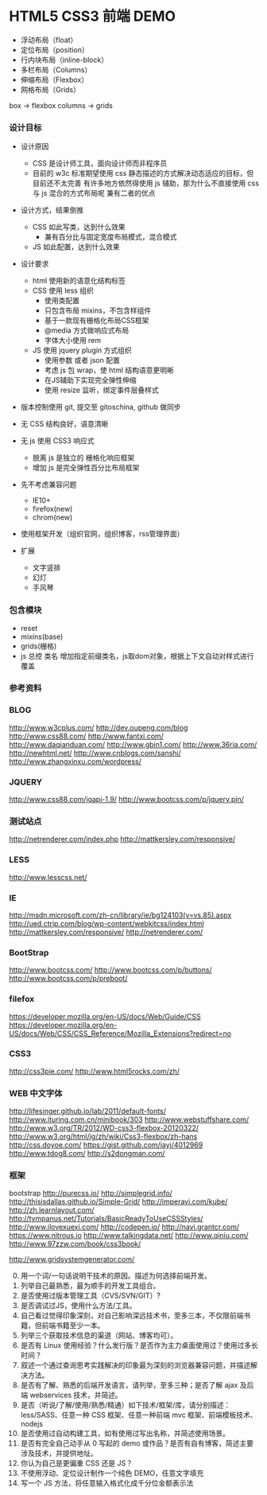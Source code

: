 HTML5 CSS3 前端 DEMO
============

* 浮动布局（float）
* 定位布局（position）
* 行内块布局（inline-block）
* 多栏布局（Columns）
* 伸缩布局（Flexbox）
* 网格布局（Grids）

box -> flexbox
columns -> grids

### 设计目标

* 设计原因
    * CSS 是设计师工具，面向设计师而非程序员
    * 目前的 w3c 标准期望使用 css 静态描述的方式解决动态适应的目标，但目前还不太完善
        有许多地方依然得使用 js 辅助，那为什么不直接使用 css 与 js 混合的方式布局呢
        兼有二者的优点
* 设计方式，结果倒推
    * CSS 如此写类，达到什么效果
        * 兼有百分比与固定宽度布局模式，混合模式
    * JS 如此配置，达到什么效果
* 设计要求
    * html 使用新的语意化结构标签
    * CSS 使用 less 组织
        * 使用类配置
        * 只包含布局 mixins，不包含样组件
        * 基于一款现有栅格化布局CSS框架
        * @media 方式做响应式布局
        * 字体大小使用 rem
    * JS 使用 jquery plugin 方式组织
        * 使用参数 或者 json 配置
        * 考虑 js 包 wrap，使 html 结构语意更明晰
        * 在JS辅助下实现完全弹性伸缩
        * 使用 resize 监听，绑定事件层叠样式
* 版本控制使用 git, 提交至 gitoschina, github 做同步

* 无 CSS 结构良好，语意清晰
* 无 js 使用 CSS3 响应式
    * 脱离 js 是独立的 栅格化响应框架
    * 增加 js 是完全弹性百分比布局框架
* 先不考虑兼容问题
    * IE10+
    * firefox(new)
    * chrom(new)

* 使用框架开发（组织官网，组织博客，rss管理界面）

* 扩展
    * 文字竖排
    * 幻灯
    * 手风琴

### 包含模块

* reset
* mixins(base)
* grids(栅格)
* js 总控
    类名 增加指定前缀类名，js取dom对象，根据上下文自动对样式进行覆盖

### 参考资料

### BLOG
http://www.w3cplus.com/
http://dev.oupeng.com/blog
http://www.css88.com/
http://www.fantxi.com/
http://www.daqianduan.com/
http://www.gbin1.com/
http://www.36ria.com/
http://newhtml.net/
http://www.cnblogs.com/sanshi/
http://www.zhangxinxu.com/wordpress/

### JQUERY
http://www.css88.com/jqapi-1.9/
http://www.bootcss.com/p/jquery.pin/

### 测试站点
http://netrenderer.com/index.php
http://mattkersley.com/responsive/

### LESS
http://www.lesscss.net/

### IE
http://msdn.microsoft.com/zh-cn/library/ie/bg124103(v=vs.85).aspx
http://ued.ctrip.com/blog/wp-content/webkitcss/index.html
http://mattkersley.com/responsive/
http://netrenderer.com/

### BootStrap
http://www.bootcss.com/
http://www.bootcss.com/p/buttons/
http://www.bootcss.com/p/preboot/

### filefox
https://developer.mozilla.org/en-US/docs/Web/Guide/CSS
https://developer.mozilla.org/en-US/docs/Web/CSS/CSS_Reference/Mozilla_Extensions?redirect=no

### CSS3
http://css3pie.com/
http://www.html5rocks.com/zh/

### WEB 中文字体
http://lifesinger.github.io/lab/2011/default-fonts/
http://www.ituring.com.cn/minibook/303
http://www.webstuffshare.com/
http://www.w3.org/TR/2012/WD-css3-flexbox-20120322/
http://www.w3.org/html/ig/zh/wiki/Css3-flexbox/zh-hans
http://css.doyoe.com/
https://gist.github.com/jayj/4012969
http://www.tdog8.com/
http://s2dongman.com/

### 框架
bootstrap
http://purecss.io/
http://simplegrid.info/
http://thisisdallas.github.io/Simple-Grid/
http://imperavi.com/kube/
http://zh.learnlayout.com/
http://tympanus.net/Tutorials/BasicReadyToUseCSSStyles/
http://www.ilovexuexi.com/
http://codepen.io/
http://navi.grantcr.com/
https://www.nitrous.io
http://www.talkingdata.net/
http://www.qiniu.com/
http://www.97zzw.com/book/css3book/

http://www.gridsystemgenerator.com/

0. 用一个词/一句话说明干技术的原因。描述为何选择前端开发。
1. 列举自己最熟悉，最为顺手的开发工具组合。
2. 是否使用过版本管理工具（CVS/SVN/GIT）?
3. 是否调试过JS，使用什么方法/工具。
4. 自己看过觉得印象深刻，对自己影响深远技术书，至多三本，不仅限前端书籍，但前端书籍至少一本。
5. 列举三个获取技术信息的渠道（网站、博客均可）。
6. 是否有 Linux 使用经验？什么发行版？是否作为主力桌面使用过？使用过多长时间？
7. 叙述一个通过查询思考实践解决的印象最为深刻的浏览器兼容问题，并描述解决方法。
8. 是否有了解、熟悉的后端开发语言，请列举，至多三种；是否了解 ajax 及后端 webservices 技术，并简述。
9. 是否（听说/了解/使用/熟悉/精通）如下技术/框架/库，请分别描述：
    less/SASS、任意一种 CSS 框架、任意一种前端 mvc 框架、前端模板技术、nodejs
10. 是否使用过自动构建工具，如有使用过写出名称，并简述使用场景。
11. 是否有完全自己动手从 0 写起的 demo 或作品？是否有自有博客，简述主要涉及技术，并提供地址。
12. 你认为自己是更偏重 CSS 还是 JS？
13. 不使用浮动、定位设计制作一个纯色 DEMO，任意文字填充
14. 写一个 JS 方法，将任意输入格式化成千分位金额表示法
